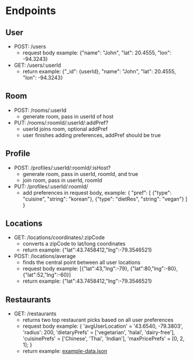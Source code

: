 # Endpoints
## User
* POST: /users
    * request body example: {"name": "John", "lat": 20.4555, "lon": -94.3243}
* GET: /users/:userId
    * return example: {"_id": {userId}, "name": "John", "lat": 20.4555, "lon": -94.3243}
## Room
* POST: /rooms/:userId
    * generate room, pass in userId of host
* PUT: /rooms/:roomId/:userId/:addPref?
    * userId joins room, optional addPref
    * user finishes adding preferences, addPref should be true
## Profile
* POST: /profiles/:userId/:roomId/:isHost?
    * generate room, pass in userId, roomId, and true
    * join room, pass in userId, roomId
* PUT: /profiles/:userId/:roomId/
    * add preferences in request body, example: 
    {
        "pref": [
            {"type": "cuisine", "string": "korean"},
            {"type": "dietRes", "string": "vegan"}
        ]
    }
## Locations
* GET: /locations/coordinates/:zipCode
    * converts a zipCode to lat/long coordinates
    * return example: {"lat":43.7458412,"lng":-79.3546521}
* POST: /locations/average
    * finds the central point between all user locations
    * request body example: [{"lat":43,"lng":-79}, {"lat":80,"lng":-80}, {"lat":52,"lng":-60}]
    * return example: {"lat":43.7458412,"lng":-79.3546521}
## Restaurants
* GET: /restaurants
    * returns two top restaurant picks based on all user preferences
    * request body example: 
        {
            'avgUserLocation' = '43.6540, -79.3803',
            'radius': 200,
            'dietaryPrefs' = ['vegetarian', 'halal', 'dairy-free'],
            'cuisinePrefs' = ['Chinese', 'Thai', 'Indian'],
            'maxPricePrefs' = [0, 2, 1];
        }
    * return example: [example-data.json](./example-data.json)
